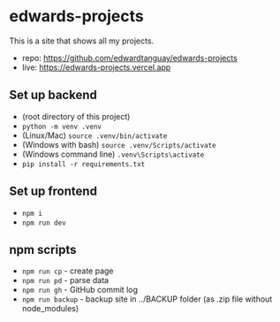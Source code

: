 # edwards-projects

This is a site that shows all my projects.

- repo: https://github.com/edwardtanguay/edwards-projects
- live: https://edwards-projects.vercel.app

## Set up backend

-   (root directory of this project)
-   `python -m venv .venv`
-   (Linux/Mac) `source .venv/bin/activate`
-   (Windows with bash) `source .venv/Scripts/activate`
-   (Windows command line) `.venv\Scripts\activate`
-   `pip install -r requirements.txt`

## Set up frontend

- `npm i`
- `npm run dev`

## npm scripts

- `npm run cp` - create page
- `npm run pd` - parse data 
- `npm run gh` - GitHub commit log
- `npm run backup` - backup site in ../BACKUP folder (as .zip file without node_modules)
